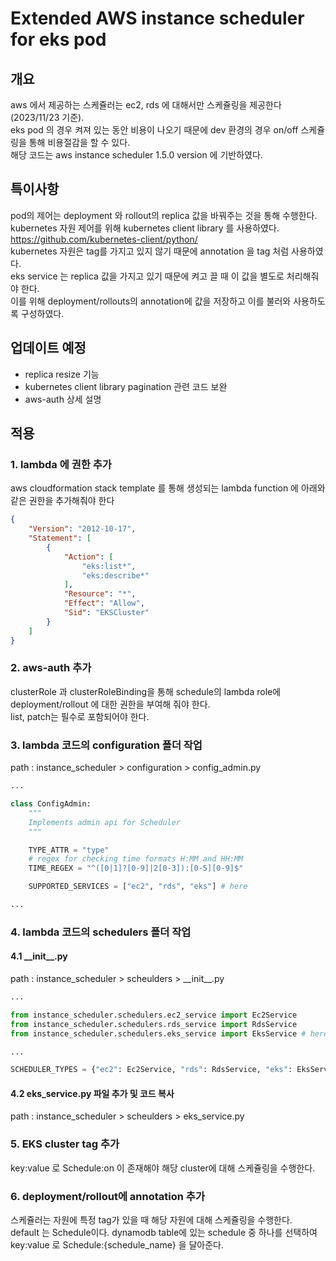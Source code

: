# Extended AWS instance scheduler for eks pod
## 개요
aws 에서 제공하는 스케쥴러는 ec2, rds 에 대해서만 스케쥴링을 제공한다(2023/11/23 기준).  
eks pod 의 경우 켜져 있는 동안 비용이 나오기 때문에 dev 환경의 경우 on/off 스케쥴링을 통해 비용절감을 할 수 있다.  
해당 코드는 aws instance scheduler 1.5.0 version 에 기반하였다.  

## 특이사항
pod의 제어는 deployment 와 rollout의 replica 값을 바꿔주는 것을 통해 수행한다.  
kubernetes 자원 제어를 위해 kubernetes client library 를 사용하였다.  
https://github.com/kubernetes-client/python/  
kubernetes 자원은 tag를 가지고 있지 않기 때문에 annotation 을 tag 처럼 사용하였다.  
eks service 는 replica 값을 가지고 있기 때문에 켜고 끌 때 이 값을 별도로 처리해줘야 한다.  
이를 위해 deployment/rollouts의 annotation에 값을 저장하고 이를 불러와 사용하도록 구성하였다.  

## 업데이트 예정
- replica resize 기능
- kubernetes client library pagination 관련 코드 보완
- aws-auth 상세 설명

## 적용
### 1. lambda 에 권한 추가
aws cloudformation stack template 를 통해 생성되는 lambda function 에 아래와 같은 권한을 추가해줘야 한다  
```json
{
	"Version": "2012-10-17",
	"Statement": [
		{
			"Action": [
				"eks:list*",
				"eks:describe*"
			],
			"Resource": "*",
			"Effect": "Allow",
			"Sid": "EKSCluster"
		}
	]
}
```

### 2. aws-auth 추가
clusterRole 과 clusterRoleBinding을 통해 schedule의 lambda role에 deployment/rollout 에 대한 권한을 부여해 줘야 한다.  
list, patch는 필수로 포함되어야 한다.


### 3. lambda 코드의 configuration 폴더 작업
path : instance_scheduler > configuration > config_admin.py

```python
...

class ConfigAdmin:
    """
    Implements admin api for Scheduler
    """

    TYPE_ATTR = "type"
    # regex for checking time formats H:MM and HH:MM
    TIME_REGEX = "^([0|1]?[0-9]|2[0-3]):[0-5][0-9]$"

    SUPPORTED_SERVICES = ["ec2", "rds", "eks"] # here

...

```


### 4. lambda 코드의 schedulers 폴더 작업
#### 4.1 \_\_init\_\_.py
path : instance_scheduler > scheulders > \_\_init\_\_.py

```python
...

from instance_scheduler.schedulers.ec2_service import Ec2Service
from instance_scheduler.schedulers.rds_service import RdsService
from instance_scheduler.schedulers.eks_service import EksService # here

...

SCHEDULER_TYPES = {"ec2": Ec2Service, "rds": RdsService, "eks": EksService} #here

```

#### 4.2 eks_service.py 파일 추가 및 코드 복사
path : instance_scheduler > scheulders > eks_service.py

### 5. EKS cluster tag 추가
key:value 로 Schedule:on 이 존재해야 해당 cluster에 대해 스케쥴링을 수행한다.  

### 6. deployment/rollout에 annotation 추가
스케쥴러는 자원에 특정 tag가 있을 때 해당 자원에 대해 스케쥴링을 수행한다.  
default 는 Schedule이다. dynamodb table에 있는 schedule 중 하나를 선택하여 key:value 로 Schedule:{schedule_name} 을 달아준다.  